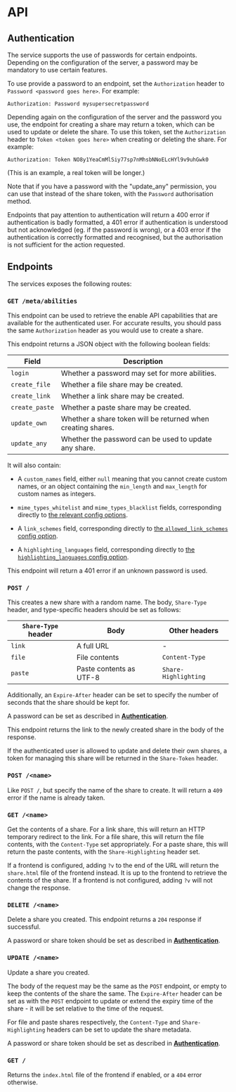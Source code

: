 # API

## Authentication

The service supports the use of passwords for certain endpoints. Depending on
the configuration of the server, a password may be mandatory to use certain
features.

To use provide a password to an endpoint, set the `Authorization` header to
`Password <password goes here>`. For example:

```
Authorization: Password mysupersecretpassword
```

Depending again on the configuration of the server and the password you use,
the endpoint for creating a share may return a token, which can be used to
update or delete the share. To use this token, set the `Authorization` header
to `Token <token goes here>` when creating or deleting the share. For example:

```
Authorization: Token NO8y1YeaCmMlSiy77sp7nMhsbNNoELcHYl9v9uhGwk0
```

(This is an example, a real token will be longer.)

Note that if you have a password with the "update_any" permission, you can use
that instead of the share token, with the `Password` authorisation method.

Endpoints that pay attention to authentication will return a 400 error if
authentication is badly formatted, a 401 error if authentication is understood
but not acknowledged (eg. if the password is wrong), or a 403 error if the
authentication is correctly formatted and recognised, but the authorisation is
not sufficient for the action requested.

## Endpoints

The services exposes the following routes:

### `GET /meta/abilities`

This endpoint can be used to retrieve the enable API capabilities that are
available for the authenticated user. For accurate results, you should pass the
same `Authorization` header as you would use to create a share.

This endpoint returns a JSON object with the following boolean fields:

| Field          | Description                                                  |
| -------------- | ------------------------------------------------------------ |
| `login`        | Whether a password may set for more abilities.               |
| `create_file`  | Whether a file share may be created.                         |
| `create_link`  | Whether a link share may be created.                         |
| `create_paste` | Whether a paste share may be created.                        |
| `update_own`   | Whether a share token will be returned when creating shares. |
| `update_any`   | Whether the password can be used to update any share.        |

It will also contain:

- A `custom_names` field, either `null` meaning that you cannot create custom
  names, or an object containing the `min_length` and `max_length` for custom
  names as integers.

- `mime_types_whitelist` and `mime_types_blacklist` fields, corresponding
  directly to
  [the relevant config options](configuration.md#allowed_mime_types-and-disallowed_mime_types).

- A `link_schemes` field, corresponding directly to
  [the `allowed_link_schemes` config option](configuration.md#allowed_link_schemes).

- A `highlighting_languages` field, corresponding directly to
  [the `highlighting_languages` config option](configuration.md#highlighting_languages).

This endpoint will return a 401 error if an unknown password is used.

### `POST /`

This creates a new share with a random name. The body, `Share-Type` header, and
type-specific headers should be set as follows:

| `Share-Type` header | Body                    | Other headers        |
|---------------------|-------------------------|----------------------|
| `link`              | A full URL              | -                    |
| `file`              | File contents           | `Content-Type`       |
| `paste`             | Paste contents as UTF-8 | `Share-Highlighting` |

Additionally, an `Expire-After` header can be set to specify the number of
seconds that the share should be kept for.

A password can be set as described in [**Authentication**](#authentication).

This endpoint returns the link to the newly created share in the body of the
response.

If the authenticated user is allowed to update and delete their own shares, a
token for managing this share will be returned in the `Share-Token` header.

### `POST /<name>`

Like `POST /`, but specify the name of the share to create. It will return a
`409` error if the name is already taken.

### `GET /<name>`

Get the contents of a share. For a link share, this will return an HTTP
temporary redirect to the link. For a file share, this will return the file
contents, with the `Content-Type` set appropriately. For a paste share, this
will return the paste contents, with the `Share-Highlighting` header set.

If a frontend is configured, adding `?v` to the end of the URL will return the
`share.html` file of the frontend instead. It is up to the frontend to retrieve
the contents of the share. If a frontend is not configured, adding `?v` will
not change the response.

### `DELETE /<name>`

Delete a share you created. This endpoint returns a `204` response if
successful.

A password or share token should be set as described in
[**Authentication**](#authentication).

### `UPDATE /<name>`

Update a share you created.

The body of the request may be the same as the `POST` endpoint, or empty to
keep the contents of the share the same. The `Expire-After` header can be set
as with the `POST` endpoint to update or extend the expiry time of the share -
it will be set relative to the time of the request.

For file and paste shares respectively, the `Content-Type` and
`Share-Highlighting` headers can be set to update the share metadata.

A password or share token should be set as described in
[**Authentication**](#authentication).

### `GET /`

Returns the `index.html` file of the frontend if enabled, or a `404` error
otherwise.

